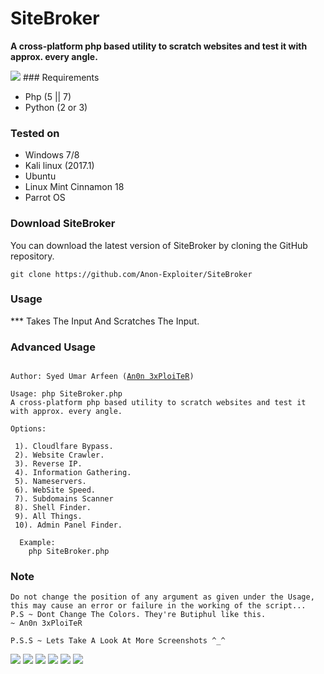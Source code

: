 # SiteBroker
**A cross-platform php based utility to scratch websites and test it with approx. every angle.**

<img src="http://i.imgur.com/TCKlFau.jpg" />
### Requirements

- Php (5 || 7)
- Python (2 or 3)
	
### Tested on

- Windows 7/8
- Kali linux (2017.1)
- Ubuntu
- Linux Mint Cinnamon 18
- Parrot OS

	 
### Download SiteBroker

You can download the latest version of SiteBroker by cloning the GitHub repository.

	git clone https://github.com/Anon-Exploiter/SiteBroker


### Usage 

*** Takes The Input And Scratches The Input.

### Advanced Usage

<pre><code>
Author: Syed Umar Arfeen (<a href="https://facebook.com/An0n3xPloiTeR">An0n 3xPloiTeR</a>)

Usage: php SiteBroker.php
A cross-platform php based utility to scratch websites and test it with approx. every angle.

Options:

 1). Cloudlfare Bypass. 
 2). Website Crawler.
 3). Reverse IP.
 4). Information Gathering.
 5). Nameservers.
 6). WebSite Speed.
 7). Subdomains Scanner
 8). Shell Finder.
 9). All Things.
 10). Admin Panel Finder.
  
  Example:
	php SiteBroker.php
</code></pre>


### Note 
<pre><code>Do not change the position of any argument as given under the Usage, this may cause an error or failure in the working of the script...
P.S ~ Dont Change The Colors. They're Butiphul like this.
~ An0n 3xPloiTeR

P.S.S ~ Lets Take A Look At More Screenshots ^_^</code></pre>
<img src="http://i.imgur.com/TCKlFau.jpg">
<img src="http://i.imgur.com/kez7mXl.jpg">
<img src="http://i.imgur.com/Um8vW2A.jpg">
<img src="http://i.imgur.com/Qw9k11c.jpg">
<img src="http://i.imgur.com/u8HFLW4.jpg">
<img src="http://i.imgur.com/gnhVv1q.jpg">
